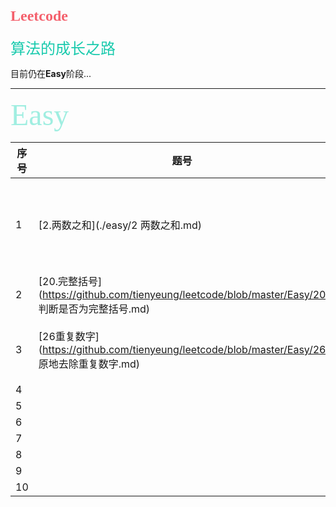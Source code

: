 # <font face="微软雅黑" color="F4606C" size=5>Leetcode</font>
<font face="微软雅黑" color="19CAAD" size=5> 算法的成长之路</font>

目前仍在**Easy**阶段...

---



<font face="STCAIYUN" color="A0EEE1" size=10> Easy</font>

| 序号 | 题号                                                         | 语言   | 标签          |
| ---- | ------------------------------------------------------------ | ------ | ------------- |
| 1    | [2.两数之和](./easy/2 两数之和.md)                           | python | 双指针/哈希表 |
| 2    | [20.完整括号](https://github.com/tienyeung/leetcode/blob/master/Easy/20 判断是否为完整括号.md) | python | 栈            |
| 3    | [26重复数字](https://github.com/tienyeung/leetcode/blob/master/Easy/26 原地去除重复数字.md) | python | 快慢指针      |
| 4    |                                                              |        |               |
| 5    |                                                              |        |               |
| 6    |                                                              |        |               |
| 7    |                                                              |        |               |
| 8    |                                                              |        |               |
| 9    |                                                              |        |               |
| 10   |                                                              |        |               |

